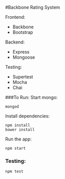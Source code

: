 #Backbone Rating System

Frontend: 

* Backbone
* Bootstrap

Backend: 

* Express
* Mongoose

Testing:

* Supertest
* Mocha
* Chai

###To Run: 
Start mongo:
```
mongod
```
Install dependencies:
```
npm install
bower install
```
Run the app:
```
npm start
```

### Testing:
```
npm test
```
 

